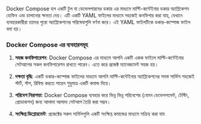 Docker Compose হল একটি টুল যা ডেভেলপারদের ডকার এর মাধ্যমে মাল্টি-কন্টেইনার ডকার অ্যাপ্লিকেশন ডেফিন এবং চালানোর ক্ষমতা দেয়। এটি একটি YAML ফাইলের মাধ্যমে সহজেই কনফিগার করা যায়, যেখানে ব্যবহারকারীরা তাদের পুরো অ্যাপ্লিকেশনের পরিষেবাগুলি বর্ণনা করে। এই YAML ফাইলটিকে ডকার-কম্পোজ ফাইল বলা হয়।

### Docker Compose এর ব্যবহারসমূহ

1. **সহজ কনফিগারেশন**: Docker Compose এর মাধ্যমে আপনি একটি একক ফাইলে মাল্টি-কন্টেইনার সেটআপের সকল কনফিগারেশন রাখতে পারেন। এতে করে প্রজেক্ট ম্যানেজমেন্ট সহজ হয়।

2. **দক্ষতা বৃদ্ধি**: একটি ডকার-কম্পোজ ফাইলের মাধ্যমে আপনি মাল্টি-কন্টেইনার অ্যাপ্লিকেশনের সমস্ত সার্ভিস সহজেই স্টার্ট, স্টপ, রিবিল্ড করতে পারেন শুধুমাত্র একটি কমান্ড দিয়ে।

3. **পরিবেশ নিরাপত্তা**: Docker Compose ব্যবহার করে ভিন্ন ভিন্ন পরিবেশের (যেমন ডেভেলপমেন্ট, টেস্টিং, প্রোডাকশন) জন্য আলাদা আলাদা সেটআপ তৈরি করা সম্ভব।

4. **সংক্ষিপ্ত ডিপ্লোয়মেন্ট**: প্রজেক্টের সকল সার্ভিসগুলি একটি সংক্ষিপ্ত কমান্ডের মাধ্যমে সক্রিয় করা যায
